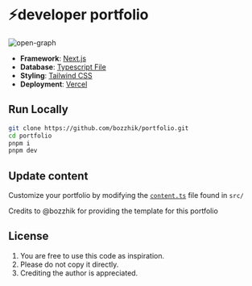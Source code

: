 # ⚡️developer portfolio

![open-graph](https://github.com/user-attachments/assets/9ac0e189-d833-48f0-aa54-40e231ee4476)


- **Framework**: [Next.js](https://nextjs.org/)
- **Database**: [Typescript File](https://github.com/bozzhik/portfolio/blob/main/src/content.ts)
- **Styling**: [Tailwind CSS](https://tailwindcss.com)
- **Deployment**: [Vercel](https://netlify.com)

## Run Locally

```bash
git clone https://github.com/bozzhik/portfolio.git
cd portfolio
pnpm i
pnpm dev
```

## Update content

Customize your portfolio by modifying the [`content.ts`](https://github.com/bozzhik/portfolio/blob/main/src/content.ts) file found in `src/`

Credits to @bozzhik for providing the template for this portfolio

## License

1. You are free to use this code as inspiration.
2. Please do not copy it directly.
3. Crediting the author is appreciated.


